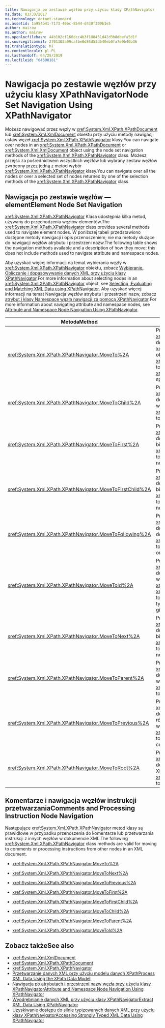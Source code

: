 ```yaml
---
title: Nawigacja po zestawie węzłów przy użyciu klasy XPathNavigator
ms.date: 03/30/2017
ms.technology: dotnet-standard
ms.assetid: 1a954b41-7173-40bc-8544-d430f209b1e5
author: mairaw
ms.author: mairaw
ms.openlocfilehash: 44b102cf160dcc4b3f188451d42d3b8dbefa5d1f
ms.sourcegitcommit: 2701302a99cafbe0d86d53d540eb0fa7e9b46b36
ms.translationtype: MT
ms.contentlocale: pl-PL
ms.lasthandoff: 04/28/2019
ms.locfileid: "64590181"
---
```

# <a name="node-set-navigation-using-xpathnavigator"></a><span data-ttu-id="8938e-102">Nawigacja po zestawie węzłów przy użyciu klasy XPathNavigator</span><span class="sxs-lookup"><span data-stu-id="8938e-102">Node Set Navigation Using XPathNavigator</span></span>
<span data-ttu-id="8938e-103">Możesz nawigować przez węzły w <xref:System.Xml.XPath.XPathDocument> lub <xref:System.Xml.XmlDocument> obiektu przy użyciu metody nawigacji ustaw węzeł <xref:System.Xml.XPath.XPathNavigator> klasy.</span><span class="sxs-lookup"><span data-stu-id="8938e-103">You can navigate over nodes in an <xref:System.Xml.XPath.XPathDocument> or <xref:System.Xml.XmlDocument> object using the node set navigation methods of the <xref:System.Xml.XPath.XPathNavigator> class.</span></span> <span data-ttu-id="8938e-104">Możesz przejść za pośrednictwem wszystkich węzłów lub wybrany zestaw węzłów zwrócony przez jedną z metod wybór <xref:System.Xml.XPath.XPathNavigator> klasy.</span><span class="sxs-lookup"><span data-stu-id="8938e-104">You can navigate over all the nodes or over a selected set of nodes returned by one of the selection methods of the <xref:System.Xml.XPath.XPathNavigator> class.</span></span>  
  
## <a name="element-node-set-navigation"></a><span data-ttu-id="8938e-105">Nawigacja po zestawie węzłów — element</span><span class="sxs-lookup"><span data-stu-id="8938e-105">Element Node Set Navigation</span></span>  
 <span data-ttu-id="8938e-106"><xref:System.Xml.XPath.XPathNavigator> Klasa udostępnia kilka metod, używany do przechodzenia węzłów elementów.</span><span class="sxs-lookup"><span data-stu-id="8938e-106">The <xref:System.Xml.XPath.XPathNavigator> class provides several methods used to navigate element nodes.</span></span> <span data-ttu-id="8938e-107">W poniższej tabeli przedstawiono dostępne metody nawigacji i opis przenoszeniem; nie ma metody służące do nawigacji węzłów atrybutu i przestrzeni nazw.</span><span class="sxs-lookup"><span data-stu-id="8938e-107">The following table shows the navigation methods available and a description of how they move; this does not include methods used to navigate attribute and namespace nodes.</span></span>  
  
 <span data-ttu-id="8938e-108">Aby uzyskać więcej informacji na temat wybierania węzły w <xref:System.Xml.XPath.XPathNavigator> obiektu, zobacz [Wybieranie, Obliczanie i dopasowywanie danych XML przy użyciu klasy XPathNavigator](../../../../docs/standard/data/xml/selecting-evaluating-and-matching-xml-data-using-xpathnavigator.md).</span><span class="sxs-lookup"><span data-stu-id="8938e-108">For more information about selecting nodes in an <xref:System.Xml.XPath.XPathNavigator> object, see [Selecting, Evaluating and Matching XML Data using XPathNavigator](../../../../docs/standard/data/xml/selecting-evaluating-and-matching-xml-data-using-xpathnavigator.md).</span></span> <span data-ttu-id="8938e-109">Aby uzyskać więcej informacji na temat Nawigacja węzłów atrybutu i przestrzeni nazw, zobacz [atrybut i klasy Namespace węzła nawigacji za pomocą XPathNavigator](../../../../docs/standard/data/xml/attribute-and-namespace-node-navigation-using-xpathnavigator.md).</span><span class="sxs-lookup"><span data-stu-id="8938e-109">For more information about navigating attribute and namespace nodes, see [Attribute and Namespace Node Navigation Using XPathNavigator](../../../../docs/standard/data/xml/attribute-and-namespace-node-navigation-using-xpathnavigator.md).</span></span>  
  
|<span data-ttu-id="8938e-110">Metoda</span><span class="sxs-lookup"><span data-stu-id="8938e-110">Method</span></span>|<span data-ttu-id="8938e-111">Opis</span><span class="sxs-lookup"><span data-stu-id="8938e-111">Description</span></span>|  
|------------|-----------------|  
|<xref:System.Xml.XPath.XPathNavigator.MoveTo%2A>|<span data-ttu-id="8938e-112">Przenosi <xref:System.Xml.XPath.XPathNavigator> do tej samej pozycji <xref:System.Xml.XPath.XPathNavigator> określony.</span><span class="sxs-lookup"><span data-stu-id="8938e-112">Moves the <xref:System.Xml.XPath.XPathNavigator> to the same position of the <xref:System.Xml.XPath.XPathNavigator> specified.</span></span>|  
|<xref:System.Xml.XPath.XPathNavigator.MoveToChild%2A>|<span data-ttu-id="8938e-113">Przenosi <xref:System.Xml.XPath.XPathNavigator> do węzła podrzędnego bieżącego węzła.</span><span class="sxs-lookup"><span data-stu-id="8938e-113">Moves the <xref:System.Xml.XPath.XPathNavigator> to a child node of the current node.</span></span>|  
|<xref:System.Xml.XPath.XPathNavigator.MoveToFirst%2A>|<span data-ttu-id="8938e-114">Przenosi <xref:System.Xml.XPath.XPathNavigator> do pierwszego węzła równorzędnego bieżącego węzła.</span><span class="sxs-lookup"><span data-stu-id="8938e-114">Moves the <xref:System.Xml.XPath.XPathNavigator> to the first sibling node of the current node.</span></span>|  
|<xref:System.Xml.XPath.XPathNavigator.MoveToFirstChild%2A>|<span data-ttu-id="8938e-115">Przenosi <xref:System.Xml.XPath.XPathNavigator> do pierwszego węzła podrzędnego bieżącego węzła.</span><span class="sxs-lookup"><span data-stu-id="8938e-115">Moves the <xref:System.Xml.XPath.XPathNavigator> to the first child node of the current node.</span></span>|  
|<xref:System.Xml.XPath.XPathNavigator.MoveToFollowing%2A>|<span data-ttu-id="8938e-116">Przenosi <xref:System.Xml.XPath.XPathNavigator> do określonego elementu w kolejności dokumentu.</span><span class="sxs-lookup"><span data-stu-id="8938e-116">Moves the <xref:System.Xml.XPath.XPathNavigator> to the specified element in document order.</span></span>|  
|<xref:System.Xml.XPath.XPathNavigator.MoveToId%2A>|<span data-ttu-id="8938e-117">Przenosi <xref:System.Xml.XPath.XPathNavigator> do węzła, który ma atrybut typu `ID` z wartością, która odpowiada danym <xref:System.String>.</span><span class="sxs-lookup"><span data-stu-id="8938e-117">Moves the <xref:System.Xml.XPath.XPathNavigator> to the node that has an attribute of type `ID` with a value that matches the given <xref:System.String>.</span></span>|  
|<xref:System.Xml.XPath.XPathNavigator.MoveToNext%2A>|<span data-ttu-id="8938e-118">Przenosi <xref:System.Xml.XPath.XPathNavigator> do kolejnego węzła równorzędnego bieżącego węzła.</span><span class="sxs-lookup"><span data-stu-id="8938e-118">Moves the <xref:System.Xml.XPath.XPathNavigator> to the next sibling node of the current node.</span></span>|  
|<xref:System.Xml.XPath.XPathNavigator.MoveToParent%2A>|<span data-ttu-id="8938e-119">Przenosi <xref:System.Xml.XPath.XPathNavigator> do węzła nadrzędnego bieżącego węzła.</span><span class="sxs-lookup"><span data-stu-id="8938e-119">Moves the <xref:System.Xml.XPath.XPathNavigator> to the parent node of the current node.</span></span>|  
|<xref:System.Xml.XPath.XPathNavigator.MoveToPrevious%2A>|<span data-ttu-id="8938e-120">Przenosi <xref:System.Xml.XPath.XPathNavigator> do poprzedniego węzła równorzędnego bieżącego węzła.</span><span class="sxs-lookup"><span data-stu-id="8938e-120">Moves the <xref:System.Xml.XPath.XPathNavigator> to the previous sibling node of the current node.</span></span>|  
|<xref:System.Xml.XPath.XPathNavigator.MoveToRoot%2A>|<span data-ttu-id="8938e-121">Przenosi <xref:System.Xml.XPath.XPathNavigator> do węzła głównego dokumentu XML.</span><span class="sxs-lookup"><span data-stu-id="8938e-121">Moves the <xref:System.Xml.XPath.XPathNavigator> to the root node of the XML document.</span></span>|  
  
## <a name="comments-and-processing-instruction-node-navigation"></a><span data-ttu-id="8938e-122">Komentarze i nawigacja węzłów instrukcji przetwarzania</span><span class="sxs-lookup"><span data-stu-id="8938e-122">Comments and Processing Instruction Node Navigation</span></span>  
 <span data-ttu-id="8938e-123">Następujące <xref:System.Xml.XPath.XPathNavigator> metod klasy są prawidłowe w przypadku przenoszenia do komentarze lub przetwarzania instrukcji z innych węzłów w dokumencie XML.</span><span class="sxs-lookup"><span data-stu-id="8938e-123">The following <xref:System.Xml.XPath.XPathNavigator> class methods are valid for moving to comments or processing instructions from other nodes in an XML document.</span></span>  
  
- <xref:System.Xml.XPath.XPathNavigator.MoveTo%2A>  
  
- <xref:System.Xml.XPath.XPathNavigator.MoveToNext%2A>  
  
- <xref:System.Xml.XPath.XPathNavigator.MoveToPrevious%2A>  
  
- <xref:System.Xml.XPath.XPathNavigator.MoveToFirst%2A>  
  
- <xref:System.Xml.XPath.XPathNavigator.MoveToFirstChild%2A>  
  
- <xref:System.Xml.XPath.XPathNavigator.MoveToChild%2A>  
  
- <xref:System.Xml.XPath.XPathNavigator.MoveToParent%2A>  
  
- <xref:System.Xml.XPath.XPathNavigator.MoveToId%2A>  
  
## <a name="see-also"></a><span data-ttu-id="8938e-124">Zobacz także</span><span class="sxs-lookup"><span data-stu-id="8938e-124">See also</span></span>

- <xref:System.Xml.XmlDocument>
- <xref:System.Xml.XPath.XPathDocument>
- <xref:System.Xml.XPath.XPathNavigator>
- [<span data-ttu-id="8938e-125">Przetwarzanie danych XML przy użyciu modelu danych XPath</span><span class="sxs-lookup"><span data-stu-id="8938e-125">Process XML Data Using the XPath Data Model</span></span>](../../../../docs/standard/data/xml/process-xml-data-using-the-xpath-data-model.md)
- [<span data-ttu-id="8938e-126">Nawigacja po atrybutach i przestrzeni nazw węzła przy użyciu klasy XPathNavigator</span><span class="sxs-lookup"><span data-stu-id="8938e-126">Attribute and Namespace Node Navigation Using XPathNavigator</span></span>](../../../../docs/standard/data/xml/attribute-and-namespace-node-navigation-using-xpathnavigator.md)
- [<span data-ttu-id="8938e-127">Wyodrębnianie danych XML przy użyciu klasy XPathNavigator</span><span class="sxs-lookup"><span data-stu-id="8938e-127">Extract XML Data Using XPathNavigator</span></span>](../../../../docs/standard/data/xml/extract-xml-data-using-xpathnavigator.md)
- [<span data-ttu-id="8938e-128">Uzyskiwanie dostępu do silnie typizowanych danych XML przy użyciu klasy XPathNavigator</span><span class="sxs-lookup"><span data-stu-id="8938e-128">Accessing Strongly Typed XML Data Using XPathNavigator</span></span>](../../../../docs/standard/data/xml/accessing-strongly-typed-xml-data-using-xpathnavigator.md)
